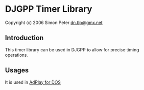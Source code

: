  # DJGPP Timer Library
 Copyright (c) 2006 Simon Peter <dn.tlp@gmx.net>

 ## Introduction
 This timer library can be used in DJGPP to allow for precise timing operations.
 
 ## Usages
 It is used in [AdPlay for DOS](https://github.com/adplug/adplay-dos)
